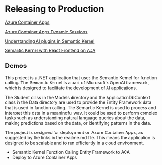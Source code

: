 # Releasing to Production

[Azure Container Apps](https://learn.microsoft.com/en-us/azure/container-apps/overview)

[Azure Container Apps Dynamic Sessions](https://github.com/Azure-Samples/container-apps-dynamic-sessions-samples?tab=readme-ov-file)

[Understanding AI plugins in Semantic Kernel](https://learn.microsoft.com/en-us/semantic-kernel/agents/plugins/?tabs=Csharp)

[Semantic Kernel with React Frontend on ACA](https://techcommunity.microsoft.com/t5/apps-on-azure/semantic-kernel-container-apps-with-react-and-python/m-p/3958787)

## Demos

This project is a .NET application that uses the Semantic Kernel for function calling. The Semantic Kernel is a part of Microsoft's OpenAI framework, which is designed to facilitate the development of AI applications.

The Student class in the Models directory and the ApplicationDbContext class in the Data directory are used to provide the Entity Framework data that is used in function calling. The Semantic Kernel is used to process and interpret this data in a meaningful way. It could be used to perform complex tasks such as understanding natural language queries about the data, making predictions based on the data, or identifying patterns in the data.

The project is designed for deployment on Azure Container Apps, as suggested by the links in the readme.md file. This means the application is designed to be scalable and to run efficiently in a cloud environment.

- Semantic Kernel Function Calling Entity Framework to ACA
- Deploy to Azure Container Apps